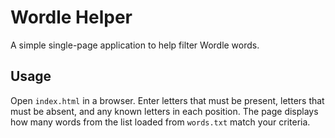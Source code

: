 # Wordle Helper

A simple single-page application to help filter Wordle words.

## Usage

Open `index.html` in a browser. Enter letters that must be present, letters that must be absent, and any known letters in each position. The page displays how many words from the list loaded from `words.txt` match your criteria.
